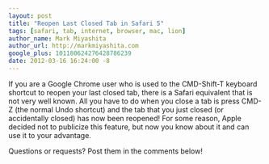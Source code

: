 ```yaml
---
layout: post
title: "Reopen Last Closed Tab in Safari 5"
tags: [safari, tab, internet, browser, mac, lion]
author_name: Mark Miyashita
author_url: http://markmiyashita.com
google_plus: 101180624276428786239
date: 2012-03-16 16:24:00 -8
---
```



If you are a Google Chrome user who is used to the CMD-Shift-T keyboard shortcut to reopen your last closed tab, there is a Safari equivalent that is not very well known. All you have to do when you close a tab is press CMD-Z (the normal Undo shortcut) and the tab that you just closed (or accidentally closed) has now been reopened! For some reason, Apple decided not to publicize this feature, but now you know about it and can use it to your advantage.

Questions or requests? Post them in the comments below!
